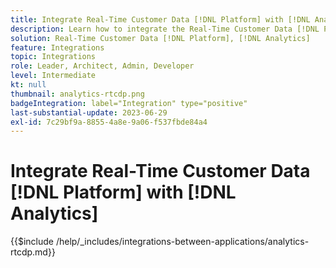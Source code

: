 ```yaml
---
title: Integrate Real-Time Customer Data [!DNL Platform] with [!DNL Analytics]
description: Learn how to integrate the Real-Time Customer Data [!DNL Platform] with [!DNL Analytics].
solution: Real-Time Customer Data [!DNL Platform], [!DNL Analytics]
feature: Integrations
topic: Integrations
role: Leader, Architect, Admin, Developer
level: Intermediate
kt: null
thumbnail: analytics-rtcdp.png
badgeIntegration: label="Integration" type="positive"
last-substantial-update: 2023-06-29
exl-id: 7c29bf9a-8855-4a8e-9a06-f537fbde84a4
---
```

# Integrate Real-Time Customer Data [!DNL Platform] with [!DNL Analytics]

{{$include /help/_includes/integrations-between-applications/analytics-rtcdp.md}}
